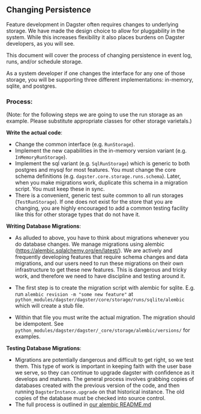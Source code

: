 ## Changing Persistence

Feature development in Dagster often requires changes to underlying storage. We have made the design choice to allow for pluggability in the system. While this increases flexibility it also places burdens on Dagster developers, as you will see.

This document will cover the process of changing persistence in event log, runs, and/or schedule storage.

As a system developer if one changes the interface for any one of those storage, you will be supporting three different implementations: in-memory, sqlite, and postgres.

### Process:

(Note: for the following steps we are going to use the run storage as an example. Please substitute appropriate classes for other storage varietals.)

**Write the actual code**:

- Change the common interface (e.g. `RunStorage`).
- Implement the new capabilities in the in-memory version variant (e.g. `InMemoryRunStorage`).
- Implement the sql variant (e.g. `SqlRunStorage`) which is generic to both postgres and mysql for most features. You must change the core schema definitions (e.g. `dagster.core.storage.runs.schema`). Later, when you make migrations work, duplicate this schema in a migration script. You must keep these in sync.
- There is a convenient, generic test suite common to all run storages (`TestRunStorage`). If one does not exist for the store that you are changing, you are highly encouraged to add a common testing facility like this for other storage types that do not have it.

**Writing Database Migrations**:

- As alluded to above, you have to think about migrations whenever you do database changes. We manage migrations using alembic (https://alembic.sqlalchemy.org/en/latest/). We are actively and frequently developing features that require schema changes and data migrations, and our users need to run these migrations on their own infrastructure to get these new features. This is dangerous and tricky work, and therefore we need to have discipline and testing around it.

- The first step is to create the migration script with alembic for sqlite. E.g. run `alembic revision -m "some new feature"` at `python_modules/dagster/dagster/core/storage/runs/sqlite/alembic` which will create a stub file.
- Within that file you must write the actual migration. The migration should be idempotent. See `python_modules/dagster/dagster/_core/storage/alembic/versions/` for examples.

**Testing Database Migrations**:

- Migrations are potentially dangerous and difficult to get right, so we test them. This type of work is important in keeping faith with the user base we serve, so they can continue to upgrade dagster with confidence as it develops and matures. The general process involves grabbing copies of databases created with the previous version of the code, and then running `DagsterInstance.upgrade` on that historical instance. The old copies of the database must be checked into source control.
- The full process is outlined in [our alembic README.md](https://github.com/dagster-io/dagster/tree/master/python_modules/dagster/dagster/_core/storage/alembic)
